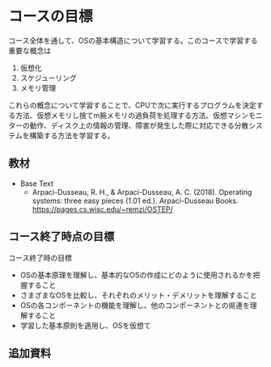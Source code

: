 # コースの目標

コース全体を通して、OSの基本構造について学習する。このコースで学習する重要な概念は

1. 仮想化
2. スケジューリング
3. メモリ管理

これらの概念について学習することで、CPUで次に実行するプログラムを決定する方法、仮想メモリし捨てm腕メモリの過負荷を処理する方法、仮想マシンモニターの動作、ディスク上の情報の管理、障害が発生した際に対応できる分散システムを構築する方法を学習する。

## 教材

- Base Text
  - Arpaci-Dusseau, R. H., & Arpaci-Dusseau, A. C. (2018). Operating systems: three easy pieces (1.01 ed.). Arpaci-Dusseau Books. <https://pages.cs.wisc.edu/~remzi/OSTEP/>

## コース終了時点の目標

コース終了時の目標

- OSの基本原理を理解し、基本的なOSの作成にどのように使用されるかを把握すること
- さまざまなOSを比較し、それぞれのメリット・デメリットを理解すること
- OSの各コンポーネントの機能を理解し、他のコンポーネントとの県連を理解すること
- 学習した基本原則を適用し、OSを仮想て

## 追加資料
